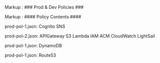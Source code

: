 Markup :  ### Prod & Dev Policies ###


Markup :  #### Policy Contents ####

prod-pol-1.json:
	Cognito
	SNS

prod-pol-2.json:
	APIGateway
	S3
	Lambda
	IAM
	ACM
	CloudWatch
	LightSail


prod-pol-1.json:
	DynamoDB


prod-pol-1.json:
	Route53

